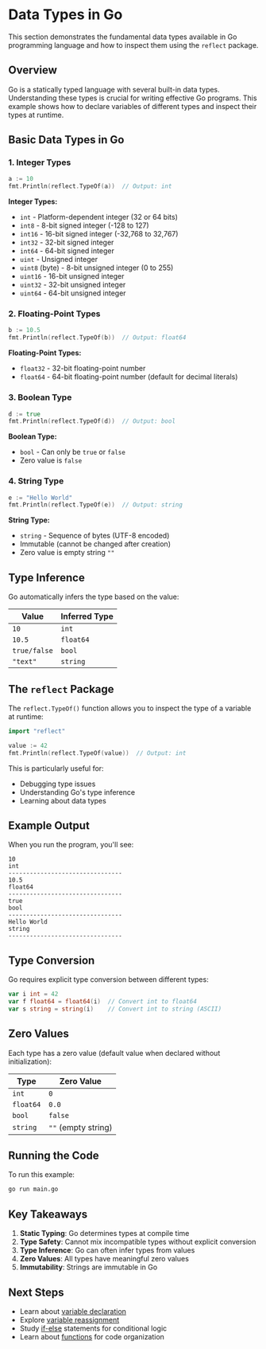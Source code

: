 # Data Types in Go

This section demonstrates the fundamental data types available in Go programming language and how to inspect them using the `reflect` package.

## Overview

Go is a statically typed language with several built-in data types. Understanding these types is crucial for writing effective Go programs. This example shows how to declare variables of different types and inspect their types at runtime.

## Basic Data Types in Go

### 1. Integer Types

```go
a := 10
fmt.Println(reflect.TypeOf(a))  // Output: int
```

**Integer Types:**

- `int` - Platform-dependent integer (32 or 64 bits)
- `int8` - 8-bit signed integer (-128 to 127)
- `int16` - 16-bit signed integer (-32,768 to 32,767)
- `int32` - 32-bit signed integer
- `int64` - 64-bit signed integer
- `uint` - Unsigned integer
- `uint8` (byte) - 8-bit unsigned integer (0 to 255)
- `uint16` - 16-bit unsigned integer
- `uint32` - 32-bit unsigned integer
- `uint64` - 64-bit unsigned integer

### 2. Floating-Point Types

```go
b := 10.5
fmt.Println(reflect.TypeOf(b))  // Output: float64
```

**Floating-Point Types:**

- `float32` - 32-bit floating-point number
- `float64` - 64-bit floating-point number (default for decimal literals)

### 3. Boolean Type

```go
d := true
fmt.Println(reflect.TypeOf(d))  // Output: bool
```

**Boolean Type:**

- `bool` - Can only be `true` or `false`
- Zero value is `false`

### 4. String Type

```go
e := "Hello World"
fmt.Println(reflect.TypeOf(e))  // Output: string
```

**String Type:**

- `string` - Sequence of bytes (UTF-8 encoded)
- Immutable (cannot be changed after creation)
- Zero value is empty string `""`

## Type Inference

Go automatically infers the type based on the value:

| Value        | Inferred Type |
| ------------ | ------------- |
| `10`         | `int`         |
| `10.5`       | `float64`     |
| `true/false` | `bool`        |
| `"text"`     | `string`      |

## The `reflect` Package

The `reflect.TypeOf()` function allows you to inspect the type of a variable at runtime:

```go
import "reflect"

value := 42
fmt.Println(reflect.TypeOf(value))  // Output: int
```

This is particularly useful for:

- Debugging type issues
- Understanding Go's type inference
- Learning about data types

## Example Output

When you run the program, you'll see:

```
10
int
--------------------------------
10.5
float64
--------------------------------
true
bool
--------------------------------
Hello World
string
--------------------------------
```

## Type Conversion

Go requires explicit type conversion between different types:

```go
var i int = 42
var f float64 = float64(i)  // Convert int to float64
var s string = string(i)    // Convert int to string (ASCII)
```

## Zero Values

Each type has a zero value (default value when declared without initialization):

| Type      | Zero Value          |
| --------- | ------------------- |
| `int`     | `0`                 |
| `float64` | `0.0`               |
| `bool`    | `false`             |
| `string`  | `""` (empty string) |

## Running the Code

To run this example:

```bash
go run main.go
```

## Key Takeaways

1. **Static Typing**: Go determines types at compile time
2. **Type Safety**: Cannot mix incompatible types without explicit conversion
3. **Type Inference**: Go can often infer types from values
4. **Zero Values**: All types have meaningful zero values
5. **Immutability**: Strings are immutable in Go

## Next Steps

- Learn about [variable declaration](../a.%20variables/i.%20declare%20and%20initialize%20variables/)
- Explore [variable reassignment](../a.%20variables/ii.%20redeclare%20another%20value%20in%20a%20variable/)
- Study [if-else](../../03.%20if-else/) statements for conditional logic
- Learn about [functions](../../05.%20functions/) for code organization
